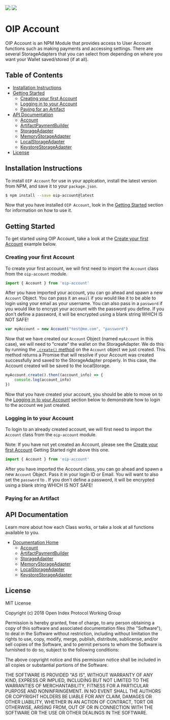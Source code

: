 [![](https://travis-ci.org/oipwg/oip-account.svg?branch=master)](https://travis-ci.org/oipwg/oip-account)
[![](https://img.shields.io/npm/v/oip-account.svg)](https://www.npmjs.com/package/oip-account)
# OIP Account
OIP Account is an NPM Module that provides access to User Account functions such as making payments and accessing settings. There are several StorageAdapters that you can select from depending on where you want your Wallet saved/stored (if at all).

## Table of Contents
* [Installation Instructions](https://github.com/oipwg/oip-account/#installation-instructions)
* [Getting Started](https://github.com/oipwg/oip-account/#getting-started)
	* [Creating your first Account](https://github.com/oipwg/oip-account/#)
	* [Logging in to your Account](https://github.com/oipwg/oip-account/#)
	* [Paying for an Artifact](https://github.com/oipwg/oip-account/#)
* [API Documentation](https://github.com/oipwg/oip-account/#api-documentation)
	* [Account](https://oipwg.github.io/oip-account/Account.html)
	* [ArtifactPaymentBuilder](https://oipwg.github.io/oip-account/Account.html)
	* [StorageAdapter](https://oipwg.github.io/oip-account/StorageAdapter.html)
	* [MemoryStorageAdapter](https://oipwg.github.io/oip-account/MemoryStorageAdapter.html)
	* [LocalStorageAdapter](https://oipwg.github.io/oip-account/LocalStorageAdapter.html)
	* [KeystoreStorageAdapter](https://oipwg.github.io/oip-account/KeystoreStorageAdapter.html)
* [License](https://github.com/oipwg/oip-account/#license)

## Installation Instructions

To install `OIP Account` for use in your applcation, install the latest version from NPM, and save it to your `package.json`.
```bash
$ npm install --save oip-account@latest
```
Now that you have installed `OIP Account`, look in the [Getting Started](https://github.com/oipwg/oip-account/#getting-started) section for information on how to use it.
## Getting Started

To get started using OIP Account, take a look at the [Create your first Account](https://github.com/oipwg/oip-account/#) example below.

### Creating your first Account

To create your first account, we will first need to import the `Account` class from the `oip-account` module.
```javascript
import { Account } from 'oip-account'
```

After you have imported your account, you can go ahead and spawn a new `Account` Object. You can pass it an `email` if you would like it to be able to login using your email as your username. You can also pass in a `password` if you would like to encrypt your account with the password you define. If you don't define a password, it will be encrypted using a blank string WHICH IS NOT SAFE!

```javascript
var myAccount = new Account("test@me.com", "password")
```

Now that we have created our `Account` Object (named `myAccount` in this case), we will need to "create" the wallet on the StorageAdapter. We do this by running the [`.create()` method](https://oipwg.github.io/oip-account/Account.html#create) on the `Account` object we just created. This method returns a Promise that will resolve if your Account was created successfully and saved to the StorageAdapter properly. In this case, the Account created will be saved to the localStorage.

```javascript
myAccount.create().then((account_info) => {
	console.log(account_info)
})
```

Now that you have created your account, you should be able to move on to the [Logging in to your Account]() section below to demonstrate how to login to the account we just created.

### Logging in to your Account

To login to an already created account, we will first need to import the `Account` class from the `oip-account` module. 

Note: If you have not yet created an Account, please see the [Create your first Account](https://github.com/oipwg/oip-account/#) Getting Started right above this one.

```javascript
import { Account } from 'oip-account'
```

After you have imported the Account class, you can go ahead and spawn a new `Account` Object. Pass it in your login ID or Email. You will want to also set the `password` to . If you don't define a password, it will be encrypted using a blank string WHICH IS NOT SAFE!

### Paying for an Artifact

## API Documentation
Learn more about how each Class works, or take a look at all functions available to you.
* [Documentation Home](https://oipwg.github.io/oip-account/)
	* [Account](https://oipwg.github.io/oip-account/Account.html)
	* [ArtifactPaymentBuilder](https://oipwg.github.io/oip-account/Account.html)
	* [StorageAdapter](https://oipwg.github.io/oip-account/StorageAdapter.html)
	* [MemoryStorageAdapter](https://oipwg.github.io/oip-account/MemoryStorageAdapter.html)
	* [LocalStorageAdapter](https://oipwg.github.io/oip-account/LocalStorageAdapter.html)
	* [KeystoreStorageAdapter](https://oipwg.github.io/oip-account/KeystoreStorageAdapter.html)

## License
MIT License

Copyright (c) 2018 Open Index Protocol Working Group

Permission is hereby granted, free of charge, to any person obtaining a copy
of this software and associated documentation files (the "Software"), to deal
in the Software without restriction, including without limitation the rights
to use, copy, modify, merge, publish, distribute, sublicense, and/or sell
copies of the Software, and to permit persons to whom the Software is
furnished to do so, subject to the following conditions:

The above copyright notice and this permission notice shall be included in all
copies or substantial portions of the Software.

THE SOFTWARE IS PROVIDED "AS IS", WITHOUT WARRANTY OF ANY KIND, EXPRESS OR
IMPLIED, INCLUDING BUT NOT LIMITED TO THE WARRANTIES OF MERCHANTABILITY,
FITNESS FOR A PARTICULAR PURPOSE AND NONINFRINGEMENT. IN NO EVENT SHALL THE
AUTHORS OR COPYRIGHT HOLDERS BE LIABLE FOR ANY CLAIM, DAMAGES OR OTHER
LIABILITY, WHETHER IN AN ACTION OF CONTRACT, TORT OR OTHERWISE, ARISING FROM,
OUT OF OR IN CONNECTION WITH THE SOFTWARE OR THE USE OR OTHER DEALINGS IN THE
SOFTWARE.
